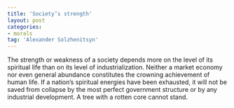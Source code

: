 ```yaml
---
title: 'Society’s strength'
layout: post
categories:
- morals
tag: 'Alexander Solzhenitsyn'
---
```


The strength or weakness of a society depends more on the level of its spiritual life than on its level of industrialization. Neither a market economy nor even general abundance constitutes the crowning achievement of human life. If a nation’s spiritual energies have been exhausted, it will not be saved from collapse by the most perfect government structure or by any industrial development. A tree with a rotten core cannot stand.